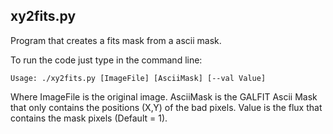 ## xy2fits.py

Program that creates a fits mask from a ascii mask.

To run the code just type in the command line:

```
Usage: ./xy2fits.py [ImageFile] [AsciiMask] [--val Value]
```

Where ImageFile is the original image. AsciiMask is the
GALFIT Ascii Mask that only contains the positions (X,Y)
of the bad pixels. Value is the flux that contains the
mask pixels (Default = 1).
